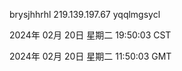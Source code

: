 brysjhhrhl 219.139.197.67 yqqlmgsycl

2024年 02月 20日 星期二 19:50:03 CST

2024年 02月 20日 星期二 11:50:03 GMT
